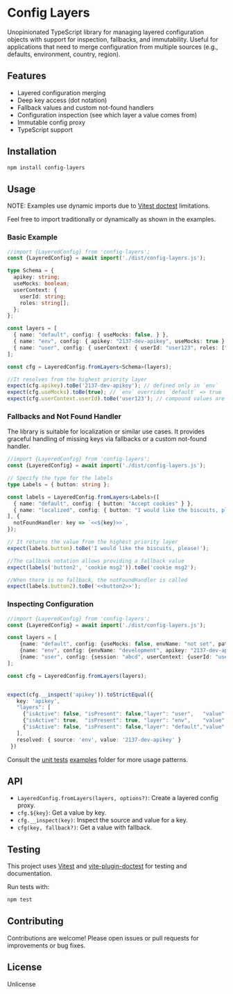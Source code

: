 # Config Layers

Unopinionated TypeScript library for managing layered configuration objects with support for inspection, fallbacks, and immutability. Useful for applications that need to merge configuration from multiple sources (e.g., defaults, environment, country, region).

## Features
- Layered configuration merging
- Deep key access (dot notation)
- Fallback values and custom not-found handlers
- Configuration inspection (see which layer a value comes from)
- Immutable config proxy
- TypeScript support

## Installation

```bash
npm install config-layers
```

## Usage


NOTE: Examples use dynamic imports due to [Vitest doctest](https://github.com/ssssota/doc-vitest) limitations.

Feel free to import traditionally or dynamically as shown in the examples.


### Basic Example
```typescript :@import.meta.vitest
//import {LayeredConfig} from 'config-layers';
const {LayeredConfig} = await import('./dist/config-layers.js');

type Schema = {
  apikey: string;
  useMocks: boolean;
  userContext: {
    userId: string;
    roles: string[];
  };
};

const layers = [
  { name: "default", config: { useMocks: false, } },
  { name: "env", config: { apikey: "2137-dev-apikey", useMocks: true } },
  { name: "user", config: { userContext: { userId: "user123", roles: ["admin", "user"] } } },
];

const cfg = LayeredConfig.fromLayers<Schema>(layers);

//It resolves from the highest priority layer
expect(cfg.apikey).toBe('2137-dev-apikey'); // defined only in `env`
expect(cfg.useMocks).toBe(true); // `env` overrides `default` => true
expect(cfg.userContext.userId).toBe('user123'); // compound values are also accepted
```

### Fallbacks and Not Found Handler

The library is suitable for localization or similar use cases. It provides graceful handling of missing keys via fallbacks or a custom not-found handler.

```typescript :@import.meta.vitest
//import {LayeredConfig} from 'config-layers';
const {LayeredConfig} = await import('./dist/config-layers.js');

// Specify the type for the labels
type Labels = { button: string };

const labels = LayeredConfig.fromLayers<Labels>([
  { name: "default", config: { button: "Accept cookies" } },
  { name: "localized", config: { button: "I would like the biscuits, please!" } },
], {
  notFoundHandler: key => `<<${key}>>`,
});

// It returns the value from the highest priority layer
expect(labels.button).toBe('I would like the biscuits, please!');

//The callback notation allows providing a fallback value
expect(labels('button2', 'cookie msg2')).toBe('cookie msg2');

//When there is no fallback, the notFoundHandler is called
expect(labels.button2).toBe('<<button2>>'); 
```

### Inspecting Configuration
```typescript :@import.meta.vitest
//import {LayeredConfig} from 'config-layers';
const {LayeredConfig} = await import('./dist/config-layers.js');

const layers = [
    {name: "default", config: {useMocks: false, envName: "not set", path: "cwd"}},
    {name: "env", config: {envName: "development", apikey: "2137-dev-apikey", useMocks: true}},
    {name: "user", config: {session: "abcd", userContext: {userId: "user123", roles: ["admin", "user"]}}},
];

const cfg = LayeredConfig.fromLayers(layers);


expect(cfg.__inspect('apikey')).toStrictEqual({
   key: 'apikey',
   "layers": [
     {"isActive": false, "isPresent": false,"layer": "user",   "value": undefined,},
     {"isActive": true,  "isPresent": true, "layer": "env",    "value": "2137-dev-apikey",},
     {"isActive": false, "isPresent": false,"layer": "default","value": undefined,},
   ],
   resolved: { source: 'env', value: '2137-dev-apikey' }
 })
```

Consult the [unit tests](./tests/basic.test.ts) [examples](./examples) folder for more usage patterns.

## API
- `LayeredConfig.fromLayers(layers, options?)`: Create a layered config proxy.
- `cfg.${key}`: Get a value by key.
- `cfg.__inspect(key)`: Inspect the source and value for a key.
- `cfg(key, fallback?)`: Get a value with fallback.

## Testing

This project uses [Vitest](https://vitest.dev/) and [vite-plugin-doctest](https://github.com/egoist/vite-plugin-doctest) for testing and documentation.

Run tests with:
```bash
npm test
```

## Contributing

Contributions are welcome! Please open issues or pull requests for improvements or bug fixes.

## License

Unlicense

